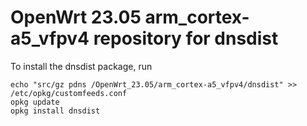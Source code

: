 OpenWrt 23.05 arm_cortex-a5_vfpv4 repository for dnsdist
========

To install the dnsdist package, run

```
echo "src/gz pdns /OpenWrt_23.05/arm_cortex-a5_vfpv4/dnsdist" >> /etc/opkg/customfeeds.conf
opkg update
opkg install dnsdist
```
